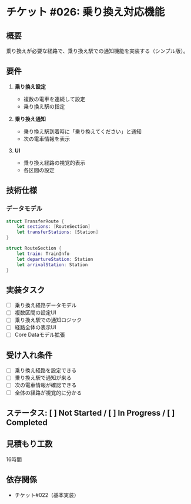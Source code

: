 # チケット #026: 乗り換え対応機能

## 概要
乗り換えが必要な経路で、乗り換え駅での通知機能を実装する（シンプル版）。

## 要件
1. **乗り換え設定**
   - 複数の電車を連続して設定
   - 乗り換え駅の指定

2. **乗り換え通知**
   - 乗り換え駅到着時に「乗り換えてください」と通知
   - 次の電車情報を表示

3. **UI**
   - 乗り換え経路の視覚的表示
   - 各区間の設定

## 技術仕様
### データモデル
```swift
struct TransferRoute {
    let sections: [RouteSection]
    let transferStations: [Station]
}

struct RouteSection {
    let train: TrainInfo
    let departureStation: Station
    let arrivalStation: Station
}
```

## 実装タスク
- [ ] 乗り換え経路データモデル
- [ ] 複数区間の設定UI
- [ ] 乗り換え駅での通知ロジック
- [ ] 経路全体の表示UI
- [ ] Core Dataモデル拡張

## 受け入れ条件
- [ ] 乗り換え経路を設定できる
- [ ] 乗り換え駅で通知が来る
- [ ] 次の電車情報が確認できる
- [ ] 全体の経路が視覚的に分かる

## ステータス: [ ] Not Started / [ ] In Progress / [ ] Completed

## 見積もり工数
16時間

## 依存関係
- チケット#022（基本実装）
